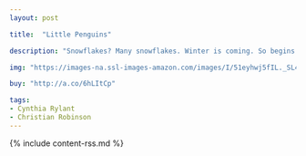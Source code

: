 ```yaml
---
layout: post

title:  "Little Penguins"

description: "Snowflakes? Many snowflakes. Winter is coming. So begins this ever-so-simple story. As the snow starts to fall, the excited penguins pull out scarves, mittens, heavy socks, and boots, and Mama helps them bundle up. But when it’s time to go out, one timid penguin decides to stay home."

img: "https://images-na.ssl-images-amazon.com/images/I/51eyhwj5fIL._SL480_.jpg"

buy: "http://a.co/6hLItCp"

tags:
- Cynthia Rylant
- Christian Robinson
---
```


{% include content-rss.md %}